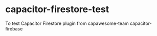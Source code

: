 # capacitor-firestore-test
To test Capacitor Firestore plugin from capawesome-team capacitor-firebase
